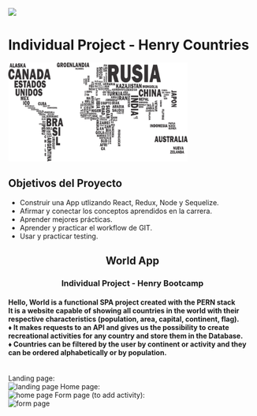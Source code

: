 <p align='left'>
    <img src='https://static.wixstatic.com/media/85087f_0d84cbeaeb824fca8f7ff18d7c9eaafd~mv2.png/v1/fill/w_160,h_30,al_c,q_85,usm_0.66_1.00_0.01/Logo_completo_Color_1PNG.webp' </img>
</p>

# Individual Project - Henry Countries

<p align="left">
  <img height="200" src="./countries.png" />
</p>

## Objetivos del Proyecto

- Construir una App utlizando React, Redux, Node y Sequelize.
- Afirmar y conectar los conceptos aprendidos en la carrera.
- Aprender mejores prácticas.
- Aprender y practicar el workflow de GIT.
- Usar y practicar testing.

<div>
  <div align='center' >
    <h2> World App
   </div>
  <h3 align='center'>Individual Project - Henry Bootcamp</h3>
  <h4> Hello, World is a functional SPA project created with the PERN stack
    <br>
      It is a website capable of showing all countries in the world with their respective characteristics (population, area, capital, continent, flag). 
    <br>       
      ♦ It makes requests to an API and gives us the possibility to create recreational activities for any country and store them in the Database.
    <br>
      ♦ Countries can be filtered by the user by continent or activity and they can be ordered alphabetically or by population.
    <br>
  </h4>
  <br>
  </hr>
  Landing page:
  <br>
  <img src="./CountryApp.jpg" alt="landing page"/>
  Home page:
  <br>
 <img src="./home.jpg" alt="home page"/>
  Form page (to add activity):
  <br>
  <img src="./form.jpg" alt="form page"/>
</div>
